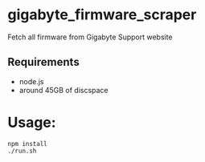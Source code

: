 # gigabyte_firmware_scraper
Fetch all firmware from Gigabyte Support website

## Requirements
 - node.js
 - around 45GB of discspace
 
# Usage:
```
npm install
./run.sh
```

